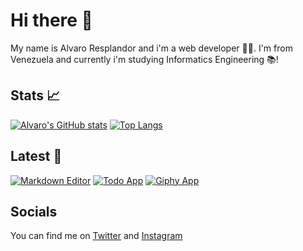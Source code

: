 # Hi there 👋

My name is Alvaro Resplandor and i'm a web developer 👨‍💻. I'm from Venezuela and currently i'm studying Informatics Engineering 📚!

## Stats 📈

[![Alvaro's GitHub stats](https://github-readme-stats.vercel.app/api?username=alvaro-jrr)](https://github.com/alvaro-jrr/github-readme-stats)
[![Top Langs](https://github-readme-stats.vercel.app/api/top-langs/?username=alvaro-jrr&hide=c)](https://github.com/alvaro-jrr/github-readme-stats)

## Latest 👀

[![Markdown Editor](https://github-readme-stats.vercel.app/api/pin/?username=alvaro-jrr&repo=markdown-editor)](https://github.com/alvaro-jrr/markdown-editor)
[![Todo App](https://github-readme-stats.vercel.app/api/pin/?username=alvaro-jrr&repo=todo-app)](https://github.com/alvaro-jrr/todo-app)
[![Giphy App](https://github-readme-stats.vercel.app/api/pin/?username=alvaro-jrr&repo=giphy-react-app)](https://github.com/alvaro-jrr/giphy-react-app)

## Socials

You can find me on [Twitter](https://twitter.com/alvaro_rrj) and [Instagram](https://www.instagram.com/alvaro.jrr/)

<!--
**alvaro-jrr/alvaro-jrr** is a ✨ _special_ ✨ repository because its `README.md` (this file) appears on your GitHub profile.

Here are some ideas to get you started:

- 🔭 I’m currently working on ...
- 🌱 I’m currently learning ...
- 👯 I’m looking to collaborate on ...
- 🤔 I’m looking for help with ...
- 💬 Ask me about ...
- 📫 How to reach me: ...
- 😄 Pronouns: ...
- ⚡ Fun fact: ...
-->
